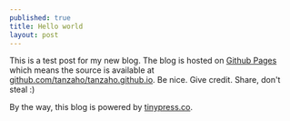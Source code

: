 ```yaml
---
published: true
title: Hello world
layout: post
---
```

This is a test post for my new blog. The blog is hosted on [Github Pages](http://pages.github.com/) which means the source is available at [github.com/tanzaho/tanzaho.github.io](http://github.com/tanzaho/tanzaho.github.io). Be nice. Give credit. Share, don't steal :)

By the way, this blog is powered by [tinypress.co](https://tinypress.co).